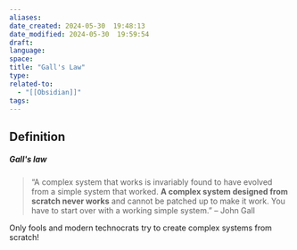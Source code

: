 ```yaml
---
aliases: 
date_created: 2024-05-30  19:48:13
date_modified: 2024-05-30  19:59:54
draft: 
language: 
space: 
title: "Gall's Law"
type: 
related-to:
  - "[[Obsidian]]"
tags: 
---
```

## Definition

##### Gall's law

> “A complex system that works is invariably found to have evolved from a simple system that worked. **A complex system designed from scratch never works** and cannot be patched up to make it work. You have to start over with a working simple system.”
> – John Gall

Only fools and modern technocrats try to create complex systems from scratch!